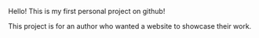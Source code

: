 Hello! This is my first personal project on github!

This project is for an author who wanted a website to showcase their work.
